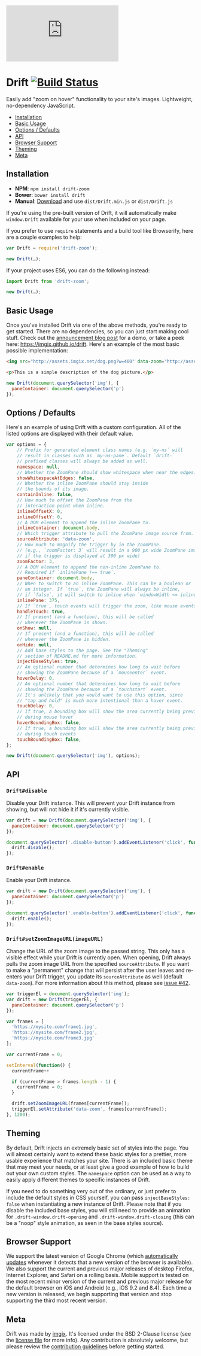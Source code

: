 ![imgix logo](https://assets.imgix.net/imgix-logo-web-2014.pdf?page=2&fm=png&w=200&h=200)

# Drift [![Build Status](https://travis-ci.org/imgix/drift.svg?branch=master)](https://travis-ci.org/imgix/drift)

Easily add "zoom on hover" functionality to your site's images. Lightweight, no-dependency JavaScript.

* [Installation](#installation)
* [Basic Usage](#basic-usage)
* [Options / Defaults](#options-defaults)
* [API](#api)
* [Browser Support](#browser-support)
* [Theming](#theming)
* [Meta](#meta)


<a name="installation"></a>
## Installation

* **NPM**: `npm install drift-zoom`
* **Bower**: `bower install drift`
* **Manual**: [Download](https://github.com/imgix/drift/archive/master.zip) and use `dist/Drift.min.js` or `dist/Drift.js`

If you're using the pre-built version of Drift, it will automatically make `window.Drift` available for your use when included on your page.

If you prefer to use `require` statements and a build tool like Browserify, here are a couple examples to help:

 ``` javascript
var Drift = require('drift-zoom');

new Drift(…);
```

If your project uses ES6, you can do the following instead:

``` javascript
import Drift from 'drift-zoom';

new Drift(…);
```


<a name="basic-usage"></a>
## Basic Usage

Once you've installed Drift via one of the above methods, you're ready to get started. There are no dependencies, so you can just start making cool stuff. Check out the [announcement blog post](http://blog.imgix.com/2016/01/06/better-lightbox-zoom-viewer-with-imgix.html) for a demo, or take a peek here: https://imgix.github.io/drift. Here's an example of the most basic possible implementation:

``` html
<img src="http://assets.imgix.net/dog.png?w=400" data-zoom="http://assets.imgix.net/dog.png?w=1200">

<p>This is a simple description of the dog picture.</p>
```

``` javascript
new Drift(document.querySelector('img'), {
  paneContainer: document.querySelector('p')
});
```


<a name="options-defaults"></a>
## Options / Defaults

Here's an example of using Drift with a custom configuration. All of the listed options are displayed with their default value.

``` javascript
var options = {
	// Prefix for generated element class names (e.g. `my-ns` will
	// result in classes such as `my-ns-pane`. Default `drift-`
	// prefixed classes will always be added as well.
	namespace: null,
	// Whether the ZoomPane should show whitespace when near the edges.
	showWhitespaceAtEdges: false,
	// Whether the inline ZoomPane should stay inside
	// the bounds of its image.
	containInline: false,
	// How much to offset the ZoomPane from the
	// interaction point when inline.
	inlineOffsetX: 0,
	inlineOffsetY: 0,
	// A DOM element to append the inline ZoomPane to.
	inlineContainer: document.body,
	// Which trigger attribute to pull the ZoomPane image source from.
	sourceAttribute: 'data-zoom',
	// How much to magnify the trigger by in the ZoomPane.
	// (e.g., `zoomFactor: 3` will result in a 900 px wide ZoomPane image
	// if the trigger is displayed at 300 px wide)
	zoomFactor: 3,
	// A DOM element to append the non-inline ZoomPane to.
	// Required if `inlinePane !== true`.
	paneContainer: document.body,
	// When to switch to an inline ZoomPane. This can be a boolean or
	// an integer. If `true`, the ZoomPane will always be inline,
	// if `false`, it will switch to inline when `windowWidth <= inlinePane`
	inlinePane: 375,
	// If `true`, touch events will trigger the zoom, like mouse events.
	handleTouch: true,
	// If present (and a function), this will be called
	// whenever the ZoomPane is shown.
	onShow: null,
	// If present (and a function), this will be called
	// whenever the ZoomPane is hidden.
	onHide: null,
	// Add base styles to the page. See the "Theming"
	// section of README.md for more information.
	injectBaseStyles: true,
	// An optional number that determines how long to wait before
	// showing the ZoomPane because of a `mouseenter` event.
	hoverDelay: 0,
	// An optional number that determines how long to wait before
	// showing the ZoomPane because of a `touchstart` event.
	// It's unlikely that you would want to use this option, since
	// "tap and hold" is much more intentional than a hover event.
	touchDelay: 0,
	// If true, a bounding box will show the area currently being previewed
	// during mouse hover
	hoverBoundingBox: false,
	// If true, a bounding box will show the area currently being previewed
	// during touch events
	touchBoundingBox: false,
};

new Drift(document.querySelector('img'), options);
```


<a name="api"></a>
## API

### `Drift#disable`

Disable your Drift instance. This will prevent your Drift instance from showing, but will not hide it if it's currently visible.

``` javascript
var drift = new Drift(document.querySelector('img'), {
  paneContainer: document.querySelector('p')
});

document.querySelector('.disable-button').addEventListener('click', function() {
  drift.disable();
});
```

### `Drift#enable`

Enable your Drift instance.

``` javascript
var drift = new Drift(document.querySelector('img'), {
  paneContainer: document.querySelector('p')
});

document.querySelector('.enable-button').addEventListener('click', function() {
  drift.enable();
});
```

### `Drift#setZoomImageURL(imageURL)`

Change the URL of the zoom image to the passed string. This only has a visible effect while your Drift is currently open. When opening, Drift always pulls the zoom image URL from the specified `sourceAttribute`. If you want to make a "permanent" change that will persist after the user leaves and re-enters your Drift trigger, you update its `sourceAttribute` as well (default `data-zoom`). For more information about this method, please see [issue #42](https://github.com/imgix/drift/issues/42).

``` javascript
var triggerEl = document.querySelector('img');
var drift = new Drift(triggerEl, {
  paneContainer: document.querySelector('p')
});

var frames = [
  'https://mysite.com/frame1.jpg',
  'https://mysite.com/frame2.jpg',
  'https://mysite.com/frame3.jpg'
];

var currentFrame = 0;

setInterval(function() {
  currentFrame++

  if (currentFrame > frames.length - 1) {
    currentFrame = 0;
  }

  drift.setZoomImageURL(frames[currentFrame]);
  triggerEl.setAttribute('data-zoom', frames[currentFrame]);
}, 1200);
```


<a name="theming"></a>
## Theming

By default, Drift injects an extremely basic set of styles into the page. You will almost certainly want to extend these basic styles for a prettier, more usable experience that matches your site. There is an included basic theme that may meet your needs, or at least give a good example of how to build out your own custom styles. The `namespace` option can be used as a way to easily apply different themes to specific instances of Drift.

If you need to do something very out of the ordinary, or just prefer to include the default styles in CSS yourself, you can pass `injectBaseStyles: false` when instantiating a new instance of Drift. Please note that if you disable the included base styles, you will still need to provide an animation for `.drift-window.drift-opening` and `.drift-window.drift-closing` (this can be a "noop" style animation, as seen in the base styles source).


<a name="browser-support"></a>
## Browser Support

We support the latest version of Google Chrome (which [automatically updates](https://support.google.com/chrome/answer/95414) whenever it detects that a new version of the browser is available). We also support the current and previous major releases of desktop Firefox, Internet Explorer, and Safari on a rolling basis. Mobile support is tested on the most recent minor version of the current and previous major release for the default browser on iOS and Android (e.g., iOS 9.2 and 8.4). Each time a new version is released, we begin supporting that version and stop supporting the third most recent version.


<a name="meta"></a>
## Meta

Drift was made by [imgix](http://imgix.com). It's licensed under the BSD 2-Clause license (see the [license file](https://github.com/imgix/drift/blob/master/LICENSE.md) for more info). Any contribution is absolutely welcome, but please review the [contribution guidelines](https://github.com/imgix/drift/blob/master/CONTRIBUTING.md) before getting started.
